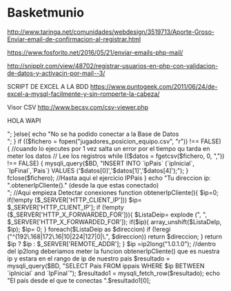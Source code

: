 # Basketmunio

http://www.taringa.net/comunidades/webdesign/3519713/Aporte-Groso-Enviar-email-de-confirmacion-al-registrar.html

https://www.fosforito.net/2016/05/21/enviar-emails-php-mail/

http://snipplr.com/view/48702/registrar-usuarios-en-php-con-validacion-de-datos-y-activacin-por-mail--3/

SCRIPT DE EXCEL A LA BDD
https://www.puntogeek.com/2011/06/24/de-excel-a-mysql-facilmente-y-sin-romperte-la-cabeza/

Visor CSV
http://www.becsv.com/csv-viewer.php

HOLA WAPI 

<?php
$myBBDD = mysqli_connect("127.0.0.1","root","");
if ($myBBDD) {

	/*mysqli_query($myBBDD, "CREATE DATABASE IF NOT EXISTS IpPaises;"); 

	mysqli_select_db($myBBDD, "IpPaises");

	mysqli_query($myBBDD," CREATE TABLE IF NOT EXISTS `ipPais` ( 
	  `ipInicial` varchar(100) NOT NULL,
	  `IpFinal` varchar(100) NOT NULL,
	  `Pais` varchar(100) NOT NULL
	) ENGINE=InnoDB DEFAULT CHARSET=latin1;"); */
	
	$BD = mysqli_connect("127.0.0.1","root","","basketmunio_prueba");
	
	echo "Te has conectado a la Base de Datos <br>";
}else{
		echo "No se ha podido conectar a la Base de Datos <br>";
}
	
	if (($fichero = fopen("jugadores_posicion_equipo.csv", "r")) !== FALSE) { //cuando lo ejecutes por 1 vez salta  un error por el tiempo qu tarda en meter los datos
	    // Lee los registros
	    while (($datos = fgetcsv($fichero, 0, ",")) !== FALSE) {
				
	    	mysqli_query($BD, "INSERT INTO `ipPais` (`ipInicial`, `IpFinal`,`Pais`) VALUES ('$datos[0]','$datos[1]','$datos[4]');");

	    }
	    fclose($fichero);  //Hasta aqui el ejercicio IPPais
	    }
		

	echo "Tu direccion ip: ".obtenerIpCliente()." (desde la que estas conectado)<br>"; //Aqui empieza Detectar conexiones
	
	function obtenerIpCliente(){
	
		$ip=0;
	
	
		if(!empty ($_SERVER['HTTP_CLIENT_IP']))
			$ip= $_SERVER['HTTP_CLIENT_IP'];
	
			
		
			if (!empty ($_SERVER['HTTP_X_FORWARDED_FOR'])){
				
				$ListaDeip= explode (", ", $_SERVER['HTTP_X_FORWARDED_FOR']);
					
				
				if($ip){
					array_unshift($ListaDeIp, $ip);
					$ip= 0;
				}
				
				foreach($ListaDeip as $direccion)
					if (!eregi ("^(192\.168|172\.16|10|224|127|0|\.", $direccion)) return $direccion;
			}
	
			
			return $ip ? $ip : $_SERVER['REMOTE_ADDR'];
	}
	
	
	
	
		
		$ip =ip2long("1.0.1.0"); //dentro del ip2long deberiamos meter la funcion obtenerIpCliente() que es nuestra ip y estara en el rango de ip de nuestro pais
		
		$resultado = mysqli_query($BD, "SELECT Pais FROM ippais WHERE  $ip BETWEEN `ipInicial` and `IpFinal`"); 
		$resultado1 = mysqli_fetch_row($resultado);
		
		echo "El país desde el que te conectas ".$resultado1[0];


